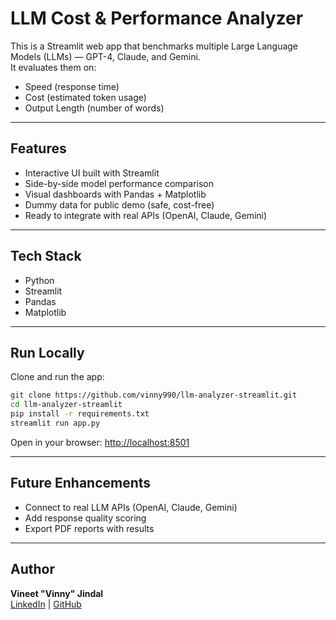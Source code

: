 # LLM Cost & Performance Analyzer

This is a Streamlit web app that benchmarks multiple Large Language Models (LLMs) — GPT-4, Claude, and Gemini.  
It evaluates them on:

- Speed (response time)  
- Cost (estimated token usage)  
- Output Length (number of words)  

---

## Features
- Interactive UI built with Streamlit
- Side-by-side model performance comparison
- Visual dashboards with Pandas + Matplotlib
- Dummy data for public demo (safe, cost-free)
- Ready to integrate with real APIs (OpenAI, Claude, Gemini)

---

## Tech Stack
- Python  
- Streamlit  
- Pandas  
- Matplotlib  

---

## Run Locally
Clone and run the app:
```bash
git clone https://github.com/vinny990/llm-analyzer-streamlit.git
cd llm-analyzer-streamlit
pip install -r requirements.txt
streamlit run app.py
```

Open in your browser: [http://localhost:8501](http://localhost:8501)

---

## Future Enhancements
- Connect to real LLM APIs (OpenAI, Claude, Gemini)  
- Add response quality scoring  
- Export PDF reports with results  

---

## Author
**Vineet "Vinny" Jindal**  
[LinkedIn](https://linkedin.com/in/vinny90) | [GitHub](https://github.com/vinny990)

